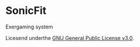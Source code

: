 # SonicFit
Exergaming system

Licesend underthe [GNU General Public License v3.0](https://www.gnu.org/licenses/gpl-3.0.en.html).
